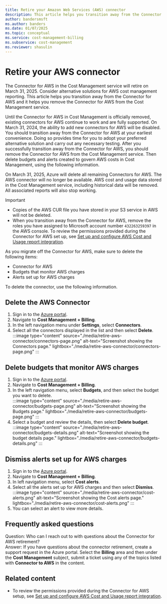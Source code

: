 ```yaml
---
title: Retire your Amazon Web Services (AWS) connector
description: This article helps you transition away from the Connector for AWS and it helps you remove it from Cost Management.
author: bandersmsft
ms.author: banders
ms.date: 01/07/2025
ms.topic: conceptual
ms.service: cost-management-billing
ms.subservice: cost-management
ms.reviewer: shasulin
---
```


# Retire your AWS connector

The Connector for AWS in the Cost Management service will retire on March 31, 2025. Consider alternative solutions for AWS cost management reporting. This article helps you transition away from the Connector for AWS and it helps you remove the Connector for AWS from the Cost Management service.

Until the Connector for AWS in Cost Management is officially removed, existing connectors for AWS continue to work and are fully supported. On March 31, 2024, the ability to add new connectors for AWS will be disabled. You should transition away from the Connector for AWS at your earliest convenience. Doing so provides time for you to adopt your preferred alternative solution and carry out any necessary testing. After you successfully transition away from the Connector for AWS, you should  remove the Connector for AWS from the Cost Management service. Then delete budgets and alerts created to govern AWS costs in Cost Management, using the following information.

On March 31, 2025, Azure will delete all remaining Connectors for AWS. The AWS connector will no longer be available. AWS cost and usage data stored in the Cost Management service, including historical data will be removed. All associated reports will also stop working.

> [!IMPORTANT]
> - Copies of the AWS CUR file you have stored in your S3 service in AWS will not be deleted.
> - When you transition away from the Connector for AWS, remove the roles you have assigned to Microsoft account number `432263259397` in the AWS console. To review the permissions provided during the Connector for AWS set up, see [Set up and configure AWS Cost and Usage report integration](aws-integration-set-up-configure.md#use-the-create-a-new-role-wizard).

As you migrate off the Connector for AWS, make sure to delete the following items:

- Connector for AWS
- Budgets that monitor AWS charges
- Alerts set up for AWS charges

To delete the connector, use the following information.

## Delete the AWS Connector

1. Sign in to the [Azure portal](https://portal.azure.com).
1. Navigate to **Cost Management + Billing**.
1. In the left navigation menu under **Settings**, select **Connectors**.
1. Select all the connectors displayed in the list and then select **Delete**.  
    :::image type="content" source="./media/retire-aws-connector/connectors-page.png" alt-text="Screenshot showing the Connectors page." lightbox="./media/retire-aws-connector/connectors-page.png" :::

## Delete budgets that monitor AWS charges

1. Sign in to the [Azure portal](https://portal.azure.com).
1. Navigate to **Cost Management + Billing**.
1. In the left navigation menu, select **Budgets**, and then select the budget you want to delete.  
    :::image type="content" source="./media/retire-aws-connector/budgets-page.png" alt-text="Screenshot showing the Budgets page." lightbox="./media/retire-aws-connector/budgets-page.png" :::
1. Select a budget and review the details, then select **Delete budget**.  
    :::image type="content" source="./media/retire-aws-connector/budgets-details.png" alt-text="Screenshot showing the budget details page." lightbox="./media/retire-aws-connector/budgets-details.png" :::

## Dismiss alerts set up for AWS charges

1. Sign in to the [Azure portal](https://portal.azure.com).
1. Navigate to **Cost Management + Billing**.
1. In left navigation menu, select **Cost alerts**.
1. Select all the alerts set up for AWS charges and then select **Dismiss**.  
    :::image type="content" source="./media/retire-aws-connector/cost-alerts.png" alt-text="Screenshot showing the Cost alerts page." lightbox="./media/retire-aws-connector/cost-alerts.png" :::
1. You can select an alert to view more details.

## Frequently asked questions

Question: Who can I reach out to with questions about the Connector for AWS retirement?<br>
Answer: If you have questions about the connector retirement, create a support request in the Azure portal. Select the **Billing** area and then under the **Cost Management** subject, submit a ticket using any of the topics listed with **Connector to AWS** in the content.

## Related content

- To review the permissions provided during the Connector for AWS setup, see [Set up and configure AWS Cost and Usage report integration](aws-integration-set-up-configure.md#use-the-create-a-new-role-wizard).